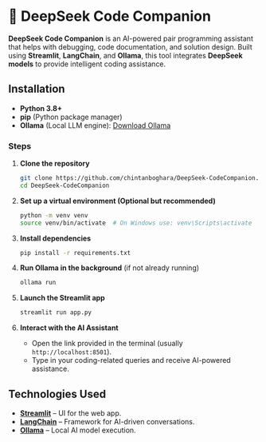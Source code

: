 # 🧠 DeepSeek Code Companion

**DeepSeek Code Companion** is an AI-powered pair programming assistant that helps with debugging, code documentation, and solution design. Built using **Streamlit**, **LangChain**, and **Ollama**, this tool integrates **DeepSeek models** to provide intelligent coding assistance.

## Installation

- **Python 3.8+**
- **pip** (Python package manager)
- **Ollama** (Local LLM engine): [Download Ollama](https://ollama.ai/)

### Steps
1. **Clone the repository**
   ```sh
   git clone https://github.com/chintanboghara/DeepSeek-CodeCompanion.git
   cd DeepSeek-CodeCompanion
   ```

2. **Set up a virtual environment (Optional but recommended)**
   ```sh
   python -m venv venv
   source venv/bin/activate  # On Windows use: venv\Scripts\activate
   ```

3. **Install dependencies**
   ```sh
   pip install -r requirements.txt
   ```

4. **Run Ollama in the background** (if not already running)
   ```sh
   ollama run
   ```

5. **Launch the Streamlit app**
   ```sh
   streamlit run app.py
   ```

6. **Interact with the AI Assistant**
   - Open the link provided in the terminal (usually `http://localhost:8501`).
   - Type in your coding-related queries and receive AI-powered assistance.

## Technologies Used
- **[Streamlit](https://streamlit.io/)** – UI for the web app.
- **[LangChain](https://python.langchain.com/)** – Framework for AI-driven conversations.
- **[Ollama](https://ollama.ai/)** – Local AI model execution.
